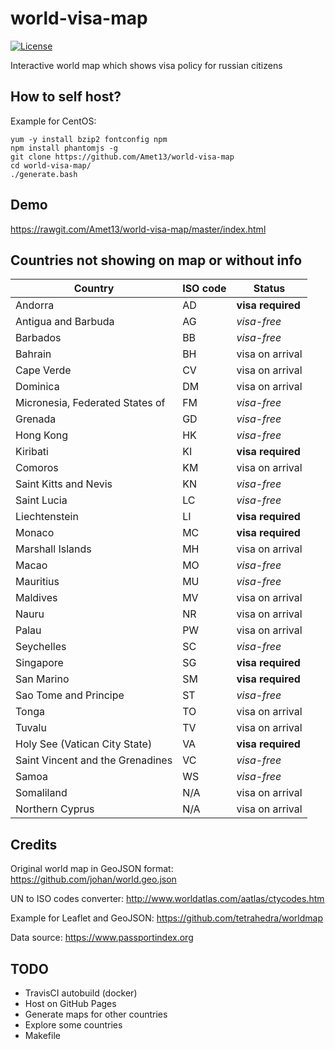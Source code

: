 world-visa-map
==============

[![License](https://img.shields.io/badge/license-GNU_GPLv3-green.svg)](https://www.gnu.org/licenses/gpl-3.0.html)

Interactive world map which shows visa policy for russian citizens

How to self host?
-----------------

Example for CentOS:
```
yum -y install bzip2 fontconfig npm
npm install phantomjs -g
git clone https://github.com/Amet13/world-visa-map
cd world-visa-map/
./generate.bash
```

Demo
----

https://rawgit.com/Amet13/world-visa-map/master/index.html

Countries not showing on map or without info
--------------------------------------------

| Country                          | ISO code | Status
| -------------------------------- | -------- | ----------------- |
| Andorra                          | AD       | **visa required** |
| Antigua and Barbuda              | AG       | *visa-free*       |
| Barbados                         | BB       | *visa-free*       |
| Bahrain                          | BH       | visa on arrival   |
| Cape Verde                       | CV       | visa on arrival   |
| Dominica                         | DM       | visa on arrival   |
| Micronesia, Federated States of  | FM       | *visa-free*       |
| Grenada                          | GD       | *visa-free*       |
| Hong Kong                        | HK       | *visa-free*       |
| Kiribati                         | KI       | **visa required** |
| Comoros                          | KM       | visa on arrival   |
| Saint Kitts and Nevis            | KN       | *visa-free*       |
| Saint Lucia                      | LC       | *visa-free*       |
| Liechtenstein                    | LI       | **visa required** |
| Monaco                           | MC       | **visa required** |
| Marshall Islands                 | MH       | visa on arrival   |
| Macao                            | MO       | *visa-free*       |
| Mauritius                        | MU       | *visa-free*       |
| Maldives                         | MV       | visa on arrival   |
| Nauru                            | NR       | visa on arrival   |
| Palau                            | PW       | visa on arrival   |
| Seychelles                       | SC       | *visa-free*       |
| Singapore                        | SG       | **visa required** |
| San Marino                       | SM       | **visa required** |
| Sao Tome and Principe            | ST       | *visa-free*       |
| Tonga                            | TO       | visa on arrival   |
| Tuvalu                           | TV       | visa on arrival   |
| Holy See (Vatican City State)    | VA       | **visa required** |
| Saint Vincent and the Grenadines | VC       | *visa-free*       |
| Samoa                            | WS       | *visa-free*       |
| Somaliland                       | N/A      | visa on arrival   |
| Northern Cyprus                  | N/A      | visa on arrival   |

Credits
-------

Original world map in GeoJSON format: https://github.com/johan/world.geo.json

UN to ISO codes converter: http://www.worldatlas.com/aatlas/ctycodes.htm

Example for Leaflet and GeoJSON: https://github.com/tetrahedra/worldmap

Data source: https://www.passportindex.org

TODO
----

* TravisCI autobuild (docker)
* Host on GitHub Pages
* Generate maps for other countries
* Explore some countries
* Makefile